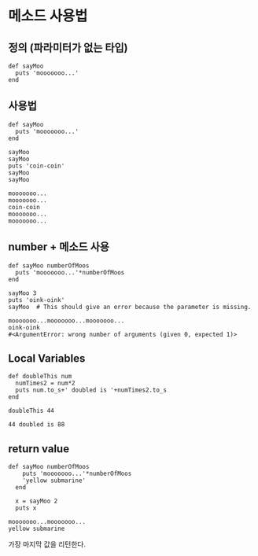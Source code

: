 # 메소드 사용법

## 정의 (파라미터가 없는 타입)
```
def sayMoo
  puts 'mooooooo...'
end
```

## 사용법
```
def sayMoo
  puts 'mooooooo...'
end

sayMoo
sayMoo
puts 'coin-coin'
sayMoo
sayMoo
```
```
mooooooo...
mooooooo...
coin-coin
mooooooo...
mooooooo...
```

## number + 메소드 사용
```
def sayMoo numberOfMoos
  puts 'mooooooo...'*numberOfMoos
end

sayMoo 3
puts 'oink-oink'
sayMoo  # This should give an error because the parameter is missing.
```
```
mooooooo...mooooooo...mooooooo...
oink-oink
#<ArgumentError: wrong number of arguments (given 0, expected 1)>
```

## Local Variables
```
def doubleThis num
  numTimes2 = num*2
  puts num.to_s+' doubled is '+numTimes2.to_s
end

doubleThis 44
```
```
44 doubled is 88
```

## return value
```
def sayMoo numberOfMoos
    puts 'mooooooo...'*numberOfMoos
    'yellow submarine'
  end
  
  x = sayMoo 2
  puts x
```
```
mooooooo...mooooooo...
yellow submarine
```
가장 마지막 값을 리턴한다.